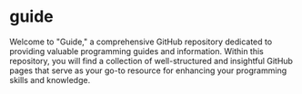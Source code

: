 # guide
Welcome to "Guide," a comprehensive GitHub repository dedicated to providing valuable programming guides and information. Within this repository, you will find a collection of well-structured and insightful GitHub pages that serve as your go-to resource for enhancing your programming skills and knowledge.

